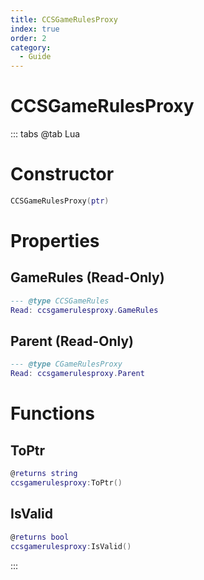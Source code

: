 ```yaml
---
title: CCSGameRulesProxy
index: true
order: 2
category:
  - Guide
---
```


# CCSGameRulesProxy

::: tabs
@tab Lua
# Constructor
```lua
CCSGameRulesProxy(ptr)
```
# Properties
## GameRules (Read-Only)
```lua
--- @type CCSGameRules
Read: ccsgamerulesproxy.GameRules
```
## Parent (Read-Only)
```lua
--- @type CGameRulesProxy
Read: ccsgamerulesproxy.Parent
```
# Functions
## ToPtr
```lua
@returns string
ccsgamerulesproxy:ToPtr()
```
## IsValid
```lua
@returns bool
ccsgamerulesproxy:IsValid()
```

:::